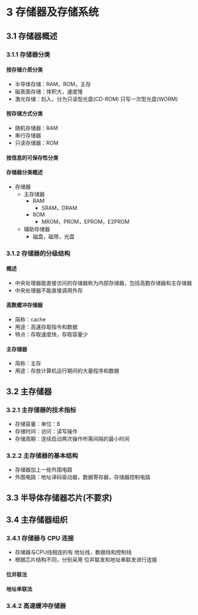 <link rel="stylesheet" href="style.css">
<h1> 3 存储器及存储系统 </h1>
<h2> 3.1 存储器概述 </h2>
<h3> 3.1.1 存储器分类 </h3>
<h4> 按存储介质分类 </h4>

  - 半导体存储：RAM，ROM，主存
  - 磁表面存储：体积大，速度慢
  - 激光存储：刻入，分为只读型光盘(CD-ROM) 只写一次型光盘(WORM)

<h4> 按存储方式分类 </h4>

  - 随机存储器：RAM
  - 串行存储器
  - 只读存储器：ROM

<h4> 按信息的可保存性分类 </h4>

<h4> 存储器分类概述 </h4>

  - 存储器
    - 主存储器
      - RAM
        - SRAM，DRAM
      - ROM
        - MROM，PROM，EPROM，E2PROM
    - 辅助存储器
      - 磁盘，磁带，光盘

<h3> 3.1.2 存储器的分级结构 </h3>
<h4> 概述 </h4>

  - 中央处理器能直接访问的存储器称为内部存储器，包括高数存储器和主存储器
  - 中央处理器不能直接调用外存

<h4> 高数缓冲存储器 </h4>

  - 简称：cache
  - 用途：高速存取指令和数据
  - 特点：存取速度快，存取容量少

<h4> 主存储器 </h4>

  - 简称：主存
  - 用途：存放计算机运行期间的大量程序和数据

<h2> 3.2 主存储器 </h2>
<h3> 3.2.1 主存储器的技术指标 </h3>

  - 存储容量：单位：B
  - 存储时间：访问：读写操作
  - 存储周期：连续启动两次操作所需间隔的最小时间

<h3> 3.2.2 主存储器的基本结构 </h3>

  - 存储器加上一些外围电路
  - 外围电路：地址译码驱动器，数据寄存器，存储器控制电路

<h2> 3.3 半导体存储器芯片(不要求) </h2>

<h2> 3.4 主存储器组织 </h2>
<h3> 3.4.1 存储器与 CPU 连接 </h3>

  - 存储器与CPU线相连的有 地址线，数据线和控制线
  - 根据芯片结构不同，分别采用 位并联发和地址串联发进行连接
  
<h4> 位并联法 </h4>
<h4> 地址串联法 </h4>

<h3> 3.4.2 高速缓冲存储器 </h3>